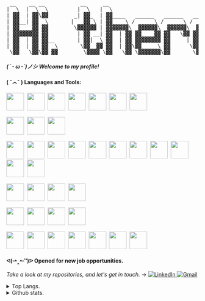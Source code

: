 <pre>
 __    __ __           __     __                                     
|  \  |  \  \         |  \   |  \                                    
| ▓▓  | ▓▓\▓▓        _| ▓▓_  | ▓▓____   ______   ______   ______     
| ▓▓__| ▓▓  \       |   ▓▓ \ | ▓▓    \ /      \ /      \ /      \    
| ▓▓    ▓▓ ▓▓        \▓▓▓▓▓▓ | ▓▓▓▓▓▓▓\  ▓▓▓▓▓▓\  ▓▓▓▓▓▓\  ▓▓▓▓▓▓\   
| ▓▓▓▓▓▓▓▓ ▓▓         | ▓▓ __| ▓▓  | ▓▓ ▓▓    ▓▓ ▓▓   \▓▓ ▓▓    ▓▓   
| ▓▓  | ▓▓ ▓▓__       | ▓▓|  \ ▓▓  | ▓▓ ▓▓▓▓▓▓▓▓ ▓▓     | ▓▓▓▓▓▓▓▓__ 
| ▓▓  | ▓▓ ▓▓  \       \▓▓  ▓▓ ▓▓  | ▓▓\▓▓     \ ▓▓      \▓▓     \  \
 \▓▓   \▓▓\▓▓ ▓▓        \▓▓▓▓ \▓▓   \▓▓ \▓▓▓▓▓▓▓\▓▓       \▓▓▓▓▓▓▓\▓▓
</pre>

##### ( ´◔ ω◔`)ノシ Welcome to my profile!

#### ( ˇ෴ˇ ) Languages and Tools:
<span><img src="https://cdn.jsdelivr.net/gh/devicons/devicon/icons/bash/bash-original.svg" width="46px"></span>&nbsp;
<span><img src="https://cdn.jsdelivr.net/gh/devicons/devicon@latest/icons/powershell/powershell-original.svg" width="46px"></span>&nbsp;
<span><img src="https://cdn.jsdelivr.net/gh/devicons/devicon/icons/linux/linux-original.svg" width="46px"></span>&nbsp;
<span><img src="https://cdn.jsdelivr.net/gh/devicons/devicon@latest/icons/archlinux/archlinux-original.svg" width="46px"></span>&nbsp;
<span><img src="https://cdn.jsdelivr.net/gh/devicons/devicon/icons/docker/docker-original.svg" width="46px"></span>&nbsp;
<span><img src="https://cdn.jsdelivr.net/gh/devicons/devicon/icons/vim/vim-original.svg" width="46px"></span>&nbsp;
<span><img src="https://cdn.jsdelivr.net/gh/devicons/devicon@latest/icons/neovim/neovim-original.svg" width="46px"></span>&nbsp;


<span><img src="https://cdn.jsdelivr.net/gh/devicons/devicon/icons/firebase/firebase-plain-wordmark.svg" width="46px"></span>&nbsp;
<span><img src="https://cdn.jsdelivr.net/gh/devicons/devicon/icons/heroku/heroku-original.svg" width="46px"></span>&nbsp;
<span><img src="https://cdn.jsdelivr.net/gh/devicons/devicon@latest/icons/netlify/netlify-original.svg" width="46px"></span>&nbsp;

<span><img src="https://cdn.jsdelivr.net/gh/devicons/devicon/icons/materialui/materialui-original.svg" width="46px"></span>&nbsp;
<span><img src="https://cdn.jsdelivr.net/gh/devicons/devicon/icons/nodejs/nodejs-original.svg" width="46px"></span>&nbsp;
<span><img src="https://cdn.jsdelivr.net/gh/devicons/devicon@latest/icons/nodemon/nodemon-plain.svg" width="46px"></span>&nbsp;
<span><img src="https://cdn.jsdelivr.net/gh/devicons/devicon/icons/express/express-original.svg" width="46px"></span>&nbsp;
<span><img src="https://cdn.jsdelivr.net/gh/devicons/devicon@latest/icons/axios/axios-plain.svg" width="46px"></span>&nbsp;
<span><img src="https://cdn.jsdelivr.net/gh/devicons/devicon/icons/yarn/yarn-original.svg" width="46px"></span>&nbsp;
<span><img src="https://cdn.jsdelivr.net/gh/devicons/devicon/icons/npm/npm-original-wordmark.svg" width="46px"></span>&nbsp;
<span><img src="https://cdn.jsdelivr.net/gh/devicons/devicon/icons/react/react-original.svg" width="46px"></span>&nbsp;
<span><img src="https://cdn.jsdelivr.net/gh/devicons/devicon/icons/redux/redux-original.svg" width="46px"></span>&nbsp;
<span><img src="https://cdn.jsdelivr.net/gh/devicons/devicon/icons/sass/sass-original.svg" width="46px"></span>&nbsp;
<span><img src="https://cdn.jsdelivr.net/gh/devicons/devicon@latest/icons/nextjs/nextjs-original.svg" width="46px"></span>&nbsp;

<span><img src="https://cdn.jsdelivr.net/gh/devicons/devicon/icons/mongodb/mongodb-original.svg" width="46px"></span>&nbsp;
<span><img src="https://cdn.jsdelivr.net/gh/devicons/devicon@latest/icons/mongoose/mongoose-original-wordmark.svg" width="46px"></span>&nbsp;
<span><img src="https://cdn.jsdelivr.net/gh/devicons/devicon/icons/graphql/graphql-plain.svg" width="46px"></span>&nbsp;
<span><img src="https://cdn.jsdelivr.net/gh/devicons/devicon@latest/icons/postgresql/postgresql-original.svg" width="46px"></span>&nbsp;


<span><img src="https://cdn.jsdelivr.net/gh/devicons/devicon/icons/git/git-original.svg" width="46px"></span>&nbsp;
<span><img src="https://cdn.jsdelivr.net/gh/devicons/devicon@latest/icons/github/github-original.svg" width="46px"></span>&nbsp;
<span><img src="https://cdn.jsdelivr.net/gh/devicons/devicon/icons/gitlab/gitlab-original.svg" width="46px"></span>&nbsp;
<span><img src="https://cdn.jsdelivr.net/gh/devicons/devicon/icons/bitbucket/bitbucket-original-wordmark.svg" width="46px"></span>&nbsp;

<span><img src="https://cdn.jsdelivr.net/gh/devicons/devicon/icons/html5/html5-original.svg" width="46px"></span>&nbsp;
<span><img src="https://cdn.jsdelivr.net/gh/devicons/devicon/icons/css3/css3-original.svg" width="46px"></span>&nbsp;
<span><img src="https://cdn.jsdelivr.net/gh/devicons/devicon/icons/javascript/javascript-original.svg" width="46px"></span>&nbsp;
<span><img src="https://cdn.jsdelivr.net/gh/devicons/devicon/icons/typescript/typescript-original.svg" width="46px"></span>&nbsp;
<span><img src="https://cdn.jsdelivr.net/gh/devicons/devicon@latest/icons/markdown/markdown-original.svg" width="46px"></span>&nbsp;
<span><img src="https://cdn.jsdelivr.net/gh/devicons/devicon@latest/icons/latex/latex-original.svg" width="46px"></span>&nbsp;
<span><img src="https://cdn.jsdelivr.net/gh/devicons/devicon@latest/icons/python/python-original.svg" width="46px"></span>&nbsp;

#### ᕙ(⇀‸↼‶)ᕗ Opened for new job opportunities.
<i>Take a look at my repositories, and let's get in touch.</i> → 
<a target="_blank" href="https://www.linkedin.com/in/identityapproved">
  <img alt="LinkedIn" src="https://img.shields.io/badge/LinkedIn-0077B5?style=for-the-badge&logo=linkedin&logoColor=white"/>
</a>
<a target="_blank" href="mailto:identityapproved@gmail.com">
  <img alt="Gmail" src="https://img.shields.io/badge/Gmail-D14836?style=for-the-badge&logo=gmail&logoColor=white"/>
</a>

<details>
<summary>Top Langs.</summary>
<p align="center">
<img src="https://github-readme-stats.vercel.app/api/top-langs/?username=identityapproved&show_icons=true&theme=github_dark" alt="top-langs" />
</p>
</details>
<details>
<summary>Github stats.</summary>
<p align="center">
<img width="49%" src="https://github-readme-streak-stats.herokuapp.com/?user=identityapproved&theme=tokyonight_duo" />
<img width="49%" src="https://github-readme-stats.vercel.app/api?username=identityapproved&show_icons=true&theme=tokyonight" alt="github-stats" />
</p>
</details>
